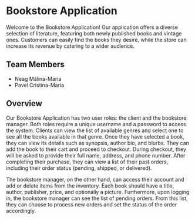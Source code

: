 # Bookstore Application

Welcome to the Bookstore Application! Our application offers a diverse selection of literature, featuring both newly published books and vintage ones. Customers can easily find the books they desire, while the store can increase its revenue by catering to a wider audience.

## Team Members

- Neag Mălina-Maria
- Pavel Cristina-Maria

## Overview

Our Bookstore Application has two user roles: the client and the bookstore manager. Both roles require a unique username and a password to access the system. Clients can view the list of available genres and select one to see all the books available in that genre. Once they have selected a book, they can view its details such as synopsis, author bio, and blurbs. They can add the book to their cart and proceed to checkout. During checkout, they will be asked to provide their full name, address, and phone number. After completing their purchase, they can view a list of their past orders, including their order status (pending, shipped, or delivered).

The bookstore manager, on the other hand, can access their account and add or delete items from the inventory. Each book should have a title, author, publisher, price, and optionally a picture. Furthermore, upon logging in, the bookstore manager can see the list of pending orders. From this list, they can choose to process new orders and set the status of the order accordingly.
